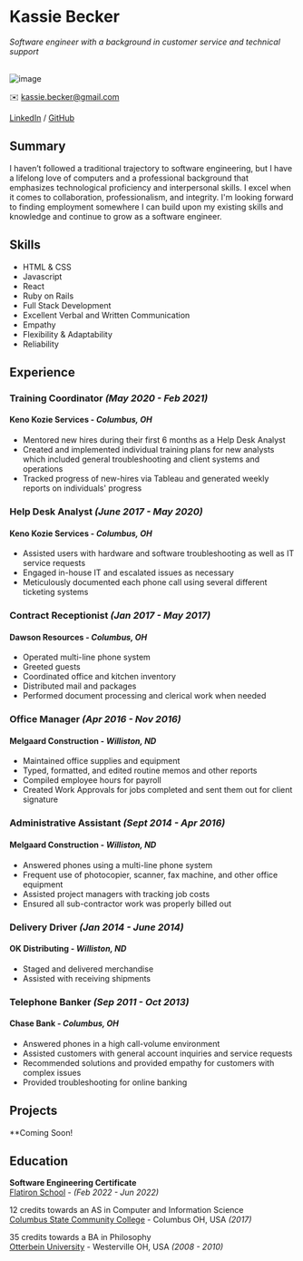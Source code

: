 # Kassie Becker

_Software engineer with a background in customer service and technical support_<br><br>

![image](https://user-images.githubusercontent.com/17421693/163753735-fac3b52f-2153-44dc-b2ad-e8ce0a23173f.png)

✉️ kassie.becker@gmail.com

[LinkedIn](https://www.linkedin.com/in/kassaundra-becker/) / [GitHub](https://github.com/KaiserKassie)

## Summary
I haven’t followed a traditional trajectory to software engineering, but I have a lifelong love of computers and a professional background that emphasizes technological proficiency and interpersonal skills. I excel when it comes to collaboration, professionalism, and integrity. I'm looking forward to finding employment somewhere I can build upon my existing skills and knowledge and continue to grow as a software engineer.

## Skills

  - HTML & CSS
  - Javascript
  - React
  - Ruby on Rails
  - Full Stack Development
  - Excellent Verbal and Written Communication
  - Empathy
  - Flexibility & Adaptability
  - Reliability

## Experience

### **Training Coordinator**  _(May 2020 - Feb 2021)_
#### Keno Kozie Services - _Columbus, OH_
  - Mentored new hires during their first 6 months as a Help Desk Analyst
  - Created and implemented individual training plans for new analysts which included general troubleshooting and client systems and operations
  - Tracked progress of new-hires via Tableau and generated weekly reports on individuals' progress
  
### Help Desk Analyst _(June 2017 - May 2020)_
#### Keno Kozie Services - _Columbus, OH_
  - Assisted users with hardware and software troubleshooting as well as IT service requests
  - Engaged in-house IT and escalated issues as necessary
  - Meticulously documented each phone call using several different ticketing systems
  
### Contract Receptionist _(Jan 2017 - May 2017)_
#### Dawson Resources - _Columbus, OH_
  - Operated multi-line phone system
  - Greeted guests
  - Coordinated office and kitchen inventory
  - Distributed mail and packages
  - Performed document processing and clerical work when needed
  
### Office Manager _(Apr 2016 - Nov 2016)_
#### Melgaard Construction - _Williston, ND_
  - Maintained office supplies and equipment
  - Typed, formatted, and edited routine memos and other reports
  - Compiled employee hours for payroll
  - Created Work Approvals for jobs completed and sent them out for client signature
  
### Administrative Assistant _(Sept 2014 - Apr 2016)_
#### Melgaard Construction - _Williston, ND_
  - Answered phones using a multi-line phone system
  - Frequent use of photocopier, scanner, fax machine, and other office equipment
  - Assisted project managers with tracking job costs
  - Ensured all sub-contractor work was properly billed out
  
### Delivery Driver _(Jan 2014 - June 2014)_
#### OK Distributing - _Williston, ND_
  - Staged and delivered merchandise
  - Assisted with receiving shipments
  
### Telephone Banker _(Sep 2011 - Oct 2013)_
#### Chase Bank - _Columbus, OH_
  - Answered phones in a high call-volume environment
  - Assisted customers with general account inquiries and service requests
  - Recommended solutions and provided empathy for customers with complex issues
  - Provided troubleshooting for online banking

## Projects

**Coming Soon!

## Education

**Software Engineering Certificate**<br>
[Flatiron School](https://flatironschool.com/) - _(Feb 2022 - Jun 2022)_ <br>

12 credits towards an AS in Computer and Information Science<br>
[Columbus State Community College](https://www.cscc.edu/) - Columbus OH, USA _(2017)_

35 credits towards a BA in Philosophy<br>
[Otterbein University](https://www.otterbein.edu/) - Westerville OH, USA _(2008 - 2010)_
